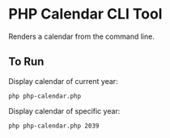 # PHP Calendar CLI Tool

Renders a calendar from the command line.

## To Run

Display calendar of current year:
```
php php-calendar.php
```

Display calendar of specific year:
```
php php-calendar.php 2039
```
